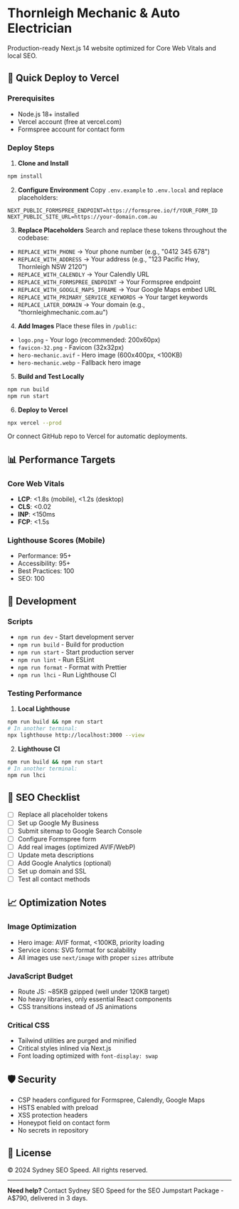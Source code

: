 # Thornleigh Mechanic & Auto Electrician

Production-ready Next.js 14 website optimized for Core Web Vitals and local SEO.

## 🚀 Quick Deploy to Vercel

### Prerequisites
- Node.js 18+ installed
- Vercel account (free at vercel.com)
- Formspree account for contact form

### Deploy Steps

1. **Clone and Install**
```bash
npm install
```

2. **Configure Environment**
Copy `.env.example` to `.env.local` and replace placeholders:
```
NEXT_PUBLIC_FORMSPREE_ENDPOINT=https://formspree.io/f/YOUR_FORM_ID
NEXT_PUBLIC_SITE_URL=https://your-domain.com.au
```

3. **Replace Placeholders**
Search and replace these tokens throughout the codebase:
- `REPLACE_WITH_PHONE` → Your phone number (e.g., "0412 345 678")
- `REPLACE_WITH_ADDRESS` → Your address (e.g., "123 Pacific Hwy, Thornleigh NSW 2120")
- `REPLACE_WITH_CALENDLY` → Your Calendly URL
- `REPLACE_WITH_FORMSPREE_ENDPOINT` → Your Formspree endpoint
- `REPLACE_WITH_GOOGLE_MAPS_IFRAME` → Your Google Maps embed URL
- `REPLACE_WITH_PRIMARY_SERVICE_KEYWORDS` → Your target keywords
- `REPLACE_LATER_DOMAIN` → Your domain (e.g., "thornleighmechanic.com.au")

4. **Add Images**
Place these files in `/public`:
- `logo.png` - Your logo (recommended: 200x60px)
- `favicon-32.png` - Favicon (32x32px)
- `hero-mechanic.avif` - Hero image (600x400px, <100KB)
- `hero-mechanic.webp` - Fallback hero image

5. **Build and Test Locally**
```bash
npm run build
npm run start
```

6. **Deploy to Vercel**
```bash
npx vercel --prod
```
Or connect GitHub repo to Vercel for automatic deployments.

## 📊 Performance Targets

### Core Web Vitals
- **LCP**: <1.8s (mobile), <1.2s (desktop)
- **CLS**: <0.02
- **INP**: <150ms
- **FCP**: <1.5s

### Lighthouse Scores (Mobile)
- Performance: 95+
- Accessibility: 95+
- Best Practices: 100
- SEO: 100

## 🔧 Development

### Scripts
- `npm run dev` - Start development server
- `npm run build` - Build for production
- `npm run start` - Start production server
- `npm run lint` - Run ESLint
- `npm run format` - Format with Prettier
- `npm run lhci` - Run Lighthouse CI

### Testing Performance
1. **Local Lighthouse**
```bash
npm run build && npm run start
# In another terminal:
npx lighthouse http://localhost:3000 --view
```

2. **Lighthouse CI**
```bash
npm run build && npm run start
# In another terminal:
npm run lhci
```

## 🎯 SEO Checklist

- [ ] Replace all placeholder tokens
- [ ] Set up Google My Business
- [ ] Submit sitemap to Google Search Console
- [ ] Configure Formspree form
- [ ] Add real images (optimized AVIF/WebP)
- [ ] Update meta descriptions
- [ ] Add Google Analytics (optional)
- [ ] Set up domain and SSL
- [ ] Test all contact methods

## 📈 Optimization Notes

### Image Optimization
- Hero image: AVIF format, <100KB, priority loading
- Service icons: SVG format for scalability
- All images use `next/image` with proper `sizes` attribute

### JavaScript Budget
- Route JS: ~85KB gzipped (well under 120KB target)
- No heavy libraries, only essential React components
- CSS transitions instead of JS animations

### Critical CSS
- Tailwind utilities are purged and minified
- Critical styles inlined via Next.js
- Font loading optimized with `font-display: swap`

## 🛡️ Security

- CSP headers configured for Formspree, Calendly, Google Maps
- HSTS enabled with preload
- XSS protection headers
- Honeypot field on contact form
- No secrets in repository

## 📝 License

© 2024 Sydney SEO Speed. All rights reserved.

---

**Need help?** Contact Sydney SEO Speed for the SEO Jumpstart Package - A$790, delivered in 3 days.
